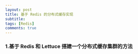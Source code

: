 ```yaml
---
layout: post
title: 基于 Redis 的分布式缓存实现
subtitle:
tags: [Redis]
comments: true
---
```


### 1.基于 Redis 和 Lettuce 搭建一个分布式缓存集群的方法
